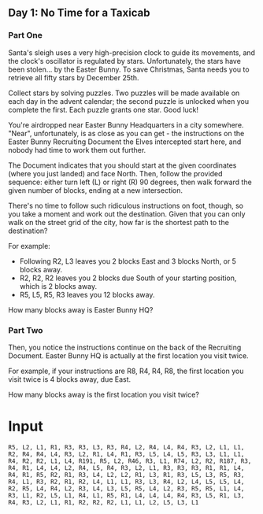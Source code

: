 Day 1: No Time for a Taxicab
---

### Part One

Santa's sleigh uses a very high-precision clock to guide its movements, and the clock's oscillator is regulated by stars. Unfortunately, the stars have been stolen... by the Easter Bunny. To save Christmas, Santa needs you to retrieve all fifty stars by December 25th.

Collect stars by solving puzzles. Two puzzles will be made available on each day in the advent calendar; the second puzzle is unlocked when you complete the first. Each puzzle grants one star. Good luck!

You're airdropped near Easter Bunny Headquarters in a city somewhere. "Near", unfortunately, is as close as you can get - the instructions on the Easter Bunny Recruiting Document the Elves intercepted start here, and nobody had time to work them out further.

The Document indicates that you should start at the given coordinates (where you just landed) and face North. Then, follow the provided sequence: either turn left (L) or right (R) 90 degrees, then walk forward the given number of blocks, ending at a new intersection.

There's no time to follow such ridiculous instructions on foot, though, so you take a moment and work out the destination. Given that you can only walk on the street grid of the city, how far is the shortest path to the destination?

For example:

- Following R2, L3 leaves you 2 blocks East and 3 blocks North, or 5 blocks away.
- R2, R2, R2 leaves you 2 blocks due South of your starting position, which is 2 blocks away.
- R5, L5, R5, R3 leaves you 12 blocks away.

How many blocks away is Easter Bunny HQ?

### Part Two

Then, you notice the instructions continue on the back of the Recruiting Document. Easter Bunny HQ is actually at the first location you visit twice.

For example, if your instructions are R8, R4, R4, R8, the first location you visit twice is 4 blocks away, due East.

How many blocks away is the first location you visit twice?

# Input

```
R5, L2, L1, R1, R3, R3, L3, R3, R4, L2, R4, L4, R4, R3, L2, L1, L1, R2, R4, R4, L4, R3, L2, R1, L4, R1, R3, L5, L4, L5, R3, L3, L1, L1, R4, R2, R2, L1, L4, R191, R5, L2, R46, R3, L1, R74, L2, R2, R187, R3, R4, R1, L4, L4, L2, R4, L5, R4, R3, L2, L1, R3, R3, R3, R1, R1, L4, R4, R1, R5, R2, R1, R3, L4, L2, L2, R1, L3, R1, R3, L5, L3, R5, R3, R4, L1, R3, R2, R1, R2, L4, L1, L1, R3, L3, R4, L2, L4, L5, L5, L4, R2, R5, L4, R4, L2, R3, L4, L3, L5, R5, L4, L2, R3, R5, R5, L1, L4, R3, L1, R2, L5, L1, R4, L1, R5, R1, L4, L4, L4, R4, R3, L5, R1, L3, R4, R3, L2, L1, R1, R2, R2, R2, L1, L1, L2, L5, L3, L1
```